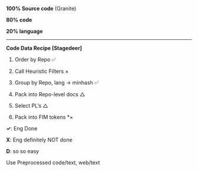 **100% Source code** (Granite)

**80% code**

**20% language**

---

**Code Data Recipe [Stagedeer]**

1) Order by Repo ✅
2) Call Heuristic Filters ×
3) Group by Repo, lang → minhash ✅
4) Pack into Repo-level docs △
5) Select PL’s △

6) Pack into FIM tokens *×

**✓**: Eng Done

**X**: Eng definitely NOT done

**D**: so so easy

Use Preprocessed code/text, web/text